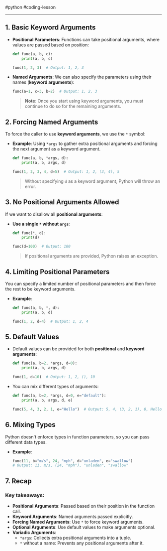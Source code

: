 #python #coding-lesson 

---
## 1. **Basic Keyword Arguments**
- **Positional Parameters**: Functions can take positional arguments, where values are passed based on position:
  ```python
  def func(a, b, c):
      print(a, b, c)
  
  func(1, 2, 3)  # Output: 1, 2, 3
  ```
- **Named Arguments**: We can also specify the parameters using their names (**keyword arguments**):
  ```python
  func(a=1, c=3, b=2)  # Output: 1, 2, 3
  ```
  > **Note**: Once you start using keyword arguments, you must continue to do so for the remaining arguments.

## 2. **Forcing Named Arguments**
To force the caller to use **keyword arguments**, we use the `*` symbol:
- **Example**: Using `*args` to gather extra positional arguments and forcing the next argument as a keyword argument.
  ```python
  def func(a, b, *args, d):
      print(a, b, args, d)

  func(1, 2, 3, 4, d=5)  # Output: 1, 2, (3, 4), 5
  ```
  > Without specifying `d` as a keyword argument, Python will throw an error.

## 3. **No Positional Arguments Allowed**
If we want to disallow all **positional arguments**:
- **Use a single `*` without `args`**:
  ```python
  def func(*, d):
      print(d)

  func(d=100)  # Output: 100
  ```
  > If positional arguments are provided, Python raises an exception.

## 4. **Limiting Positional Parameters**
You can specify a limited number of positional parameters and then force the rest to be keyword arguments.
- **Example**:
  ```python
  def func(a, b, *, d):
      print(a, b, d)

  func(1, 2, d=4)  # Output: 1, 2, 4
  ```

## 5. **Default Values**
- Default values can be provided for both **positional** and **keyword arguments**:
  ```python
  def func(a, b=2, *args, d=0):
      print(a, b, args, d)

  func(1, d=10)  # Output: 1, 2, (), 10
  ```

- You can mix different types of arguments:
  ```python
  def func(a, b=2, *args, d=0, e="default"):
      print(a, b, args, d, e)
  
  func(5, 4, 3, 2, 1, e="Hello")  # Output: 5, 4, (3, 2, 1), 0, Hello
  ```

## 6. **Mixing Types**
Python doesn't enforce types in function parameters, so you can pass different data types.
- **Example**:
  ```python
  func(11, b="m/s", 24, "mph", d="unladen", e="swallow")
  # Output: 11, m/s, (24, "mph"), "unladen", "swallow"
  ```

## 7. **Recap**
### Key takeaways:
- **Positional Arguments**: Passed based on their position in the function call.
- **Keyword Arguments**: Named arguments passed explicitly.
- **Forcing Named Arguments**: Use `*` to force keyword arguments.
- **Optional Arguments**: Use default values to make arguments optional.
- **Variadic Arguments**:
  - `*args`: Collects extra positional arguments into a tuple.
  - `*` without a name: Prevents any positional arguments after it.